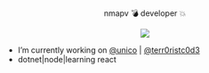 <p align="center">nmapv 💣 developer 💥</p>

<p align="center">
  <img src="https://media.giphy.com/media/Pm9bQeR51FQS4OL3bU/giphy.gif">
</p>

- I’m currently working on [@unico](https://github.com/acesso-io) | [@terr0ristc0d3](https://gg.gg)
- dotnet|node|learning react
